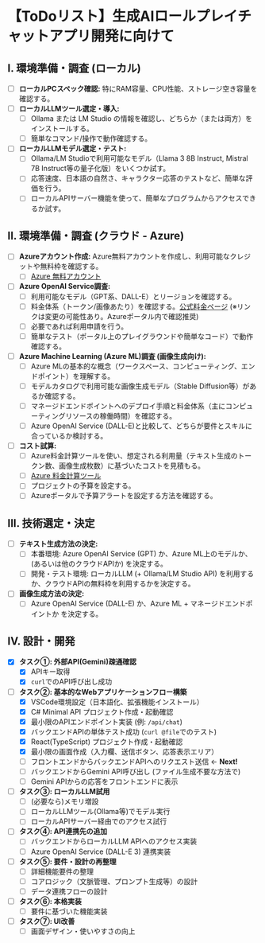 # 【ToDoリスト】生成AIロールプレイチャットアプリ開発に向けて

## I. 環境準備・調査 (ローカル)

- [ ] **ローカルPCスペック確認:** 特にRAM容量、CPU性能、ストレージ空き容量を確認する。
- [ ] **ローカルLLMツール選定・導入:**
    - [ ] Ollama または LM Studio の情報を確認し、どちらか（または両方）をインストールする。
    * [ ] 簡単なコマンド/操作で動作確認する。
- [ ] **ローカルLLMモデル選定・テスト:**
    - [ ] Ollama/LM Studioで利用可能なモデル（Llama 3 8B Instruct, Mistral 7B Instruct等の量子化版）をいくつか試す。
    - [ ] 応答速度、日本語の自然さ、キャラクター応答のテストなど、簡単な評価を行う。
    - [ ] ローカルAPIサーバー機能を使って、簡単なプログラムからアクセスできるか試す。

## II. 環境準備・調査 (クラウド - Azure)

- [ ] **Azureアカウント作成:** Azure無料アカウントを作成し、利用可能なクレジットや無料枠を確認する。
    - [ ] [Azure 無料アカウント](https://azure.microsoft.com/ja-jp/free/)
- [ ] **Azure OpenAI Service調査:**
    - [ ] 利用可能なモデル（GPT系、DALL-E）とリージョンを確認する。
    * [ ] 料金体系（トークン/画像あたり）を確認する。[公式料金ページ](https://azure.microsoft.com/ja-jp/pricing/details/cognitive-services/openai-service/) (※リンクは変更の可能性あり。Azureポータル内で確認推奨)
    - [ ] 必要であれば利用申請を行う。
    - [ ] 簡単なテスト（ポータル上のプレイグラウンドや簡単なコード）で動作確認する。
- [ ] **Azure Machine Learning (Azure ML)調査 (画像生成向け):**
    - [ ] Azure MLの基本的な概念（ワークスペース、コンピューティング、エンドポイント）を理解する。
    - [ ] モデルカタログで利用可能な画像生成モデル（Stable Diffusion等）があるか確認する。
    - [ ] マネージドエンドポイントへのデプロイ手順と料金体系（主にコンピューティングリソースの稼働時間）を確認する。
    - [ ] Azure OpenAI Service (DALL-E)と比較して、どちらが要件とスキルに合っているか検討する。
- [ ] **コスト試算:**
    - [ ] Azure料金計算ツールを使い、想定される利用量（テキスト生成のトークン数、画像生成枚数）に基づいたコストを見積もる。
    * [ ] [Azure 料金計算ツール](https://azure.microsoft.com/ja-jp/pricing/calculator/)
    - [ ] プロジェクトの予算を設定する。
    - [ ] Azureポータルで予算アラートを設定する方法を確認する。

## III. 技術選定・決定

- [ ] **テキスト生成方法の決定:**
    - [ ] 本番環境: Azure OpenAI Service (GPT) か、Azure ML上のモデルか、(あるいは他のクラウドAPIか) を決定する。
    - [ ] 開発・テスト環境: ローカルLLM (+ Ollama/LM Studio API) を利用するか、クラウドAPIの無料枠を利用するかを決定する。
- [ ] **画像生成方法の決定:**
    - [ ] Azure OpenAI Service (DALL-E) か、Azure ML + マネージドエンドポイントか を決定する。

## IV. 設計・開発

- [x] **タスク①: 外部API(Gemini)疎通確認**
    - [x] APIキー取得
    - [x] `curl`でのAPI呼び出し成功
- [ ] **タスク②: 基本的なWebアプリケーションフロー構築**
    - [x] VSCode環境設定（日本語化、拡張機能インストール）
    - [x] C# Minimal API プロジェクト作成・起動確認
    - [x] 最小限のAPIエンドポイント実装 (例: `/api/chat`)
    - [x] バックエンドAPIの単体テスト成功 (`curl @file`でのテスト)
    - [x] React(TypeScript) プロジェクト作成・起動確認
    - [x] 最小限の画面作成（入力欄、送信ボタン、応答表示エリア）
    - [ ] フロントエンドからバックエンドAPIへのリクエスト送信 ← **Next!**
    - [ ] バックエンドからGemini API呼び出し (ファイル生成不要な方法で)
    - [ ] Gemini APIからの応答をフロントエンドに表示
- [ ] **タスク③: ローカルLLM試用**
    - [ ] (必要なら)メモリ増設
    - [ ] ローカルLLMツール(Ollama等)でモデル実行
    - [ ] ローカルAPIサーバー経由でのアクセス試行
- [ ] **タスク④: API連携先の追加**
    - [ ] バックエンドからローカルLLM APIへのアクセス実装
    - [ ] Azure OpenAI Service (DALL-E 3) 連携実装
- [ ] **タスク⑤: 要件・設計の再整理**
    - [ ] 詳細機能要件の整理
    - [ ] コアロジック（文脈管理、プロンプト生成等）の設計
    - [ ] データ連携フローの設計
- [ ] **タスク⑥: 本格実装**
    - [ ] 要件に基づいた機能実装
- [ ] **タスク⑦: UI改善**
    - [ ] 画面デザイン・使いやすさの向上
